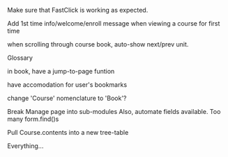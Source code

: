 
Make sure that FastClick is working as expected.

Add 1st time info/welcome/enroll message when viewing a course for first time

when scrolling through course book, auto-show next/prev unit.

Glossary

in book, have a jump-to-page funtion

have accomodation for user's bookmarks

change 'Course' nomenclature to 'Book'?

Break Manage page into sub-modules
Also, automate fields available. Too many form.find()s

Pull Course.contents into a new tree-table

Everything...
